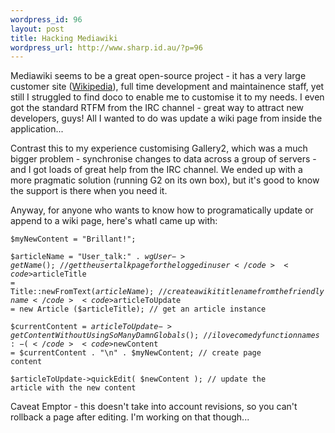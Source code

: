 ```yaml
--- 
wordpress_id: 96
layout: post
title: Hacking Mediawiki
wordpress_url: http://www.sharp.id.au/?p=96
---
```

Mediawiki seems to be a great open-source project - it has a very large customer site (<a href="http://www.wikipedia.org">Wikipedia</a>), full time development and maintainence staff, yet still I struggled to find doco to enable me to customise it to my needs. I even got the standard RTFM from the IRC channel - great way to attract new developers, guys! All I wanted to do was update a wiki page from inside the application...

Contrast this to my experience customising Gallery2, which was a much bigger problem - synchronise changes to data across a group of servers - and I got loads of great help from the IRC channel. We ended up with a more pragmatic solution (running G2 on its own box), but it's good to know the support is there when you need it.

Anyway, for anyone who wants to know how to programatically update or append to a wiki page, here's whatI came up with:


<code>$myNewContent = "Brillant!";</code>

<code>$articleName = "User_talk:" . $wgUser->getName(); // get the user talk page for the logged in user</code>
<code>$articleTitle = Title::newFromText($articleName); // create a wiki title name from the friendly name</code>
<code>$articleToUpdate = new Article ($articleTitle); // get an article instance</code>

<code>$currentContent = $articleToUpdate->getContentWithoutUsingSoManyDamnGlobals(); // i love comedy function names :-(
</code>
<code>$newContent = $currentContent . "\n" . $myNewContent; // create page content</code>

<code>$articleToUpdate->quickEdit( $newContent ); // update the article with the new content</code>


Caveat Emptor - this doesn't take into account revisions, so you can't rollback a page after editing. I'm working on that though...
